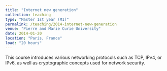```yaml
---
title: "Internet new generation"
collection: teaching
type: "Master 1st year (M1)"
permalink: /teaching/2014-internet-new-generation
venue: "Pierre and Marie Curie University"
date: 2014-01-20
location: "Paris, France"
load: "20 hours"
---
```


This course introduces various networking protocols such as TCP, IPv4, or IPv6, as well as cryptographic concepts used for network security.
